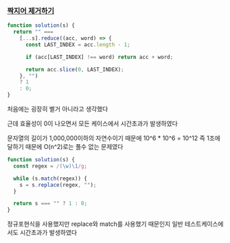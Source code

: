 ### [짝지어 제거하기](https://programmers.co.kr/learn/courses/30/lessons/12973)

```js
function solution(s) {
  return "" ===
    [...s].reduce((acc, word) => {
      const LAST_INDEX = acc.length - 1;

      if (acc[LAST_INDEX] !== word) return acc + word;

      return acc.slice(0, LAST_INDEX);
    }, "")
    ? 1
    : 0;
}
```

처음에는 굉장히 별거 아니라고 생각했다

근데 효율성이 0이 나오면서 모든 케이스에서 시간초과가 발생하였다

문자열의 길이가 1,000,000이하의 자연수이기 때문에 10^6 * 10^6 = 10^12 즉 1조에 달하기 때문에 O(n^2)로는 풀수 없는 문제였다

```js
function solution(s) {
  const regex = /(\w)\1/g;

  while (s.match(regex)) {
    s = s.replace(regex, "");
  }

  return s === "" ? 1 : 0;
}
```

정규포현식을 사용했지만 replace와 match를 사용했기 때문인지 일반 테스트케이스에서도 시간초과가 발생하였다